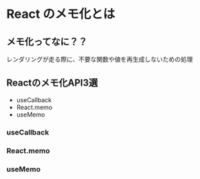 # React のメモ化とは

## メモ化ってなに？？
レンダリングが走る際に、不要な関数や値を再生成しないための処理

## Reactのメモ化API3選
- useCallback
- React.memo
- useMemo

### useCallback

### React.memo

### useMemo
